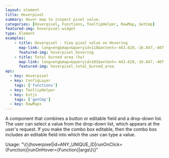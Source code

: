 ```yaml
---
layout: element
title: Hoverpixel
summary: Hover map to inspect pixel value.
categories: [Hoverpixel, Functions, TooltipHelper, RawMap, GetCmp]
featured-img: hoverpixel-widget
type: Element
examples:
    - title: Hoverpixel - View pixel value on Hovering
      map-link: lang=eng&map=&queryid=118&extent=-443.628,-16.847,-407.373,3.294&tools=helpintro,layerchooser,zoomextent,customzoom,getfeature,hovershowlegend&options=scale,startopened,hidestylechooser,enablequeries&visiblelayers=custom
      featured-img: hoverpixel_hovering
    - title: Total burned area (ha)
      map-link: lang=eng&map=&queryid=101&extent=-443.628,-16.847,-407.373,3.294&tools=helpintro,layerchooser,zoomextent,customzoom,getfeature,hovershowlegend&options=scale,startopened,hidestylechooser,enablequeries&visiblelayers=custom
      featured-img: hoverpixel_total_burned_area
api: 
  - key: Hoverpixel
  - key: ConfigLayer
    tags: ['functions']
  - key: TooltipHelper
  - key: Extjs
    tags: ['getCmp']
  - key: RawMaps
---
```

A component that combines a button or editable field and a drop-down list. The user can select a value from the drop-down list, which appears at the user's request. If you make the combo box editable, then the combo box includes an editable field into which the user can type a value.

Usage: "\\\{\\\{hoverpixel\|id=ANY_UNIQUE_ID\|runOnClick={Function}\|runOnHover={Function}\|args\\\}\\\}"
